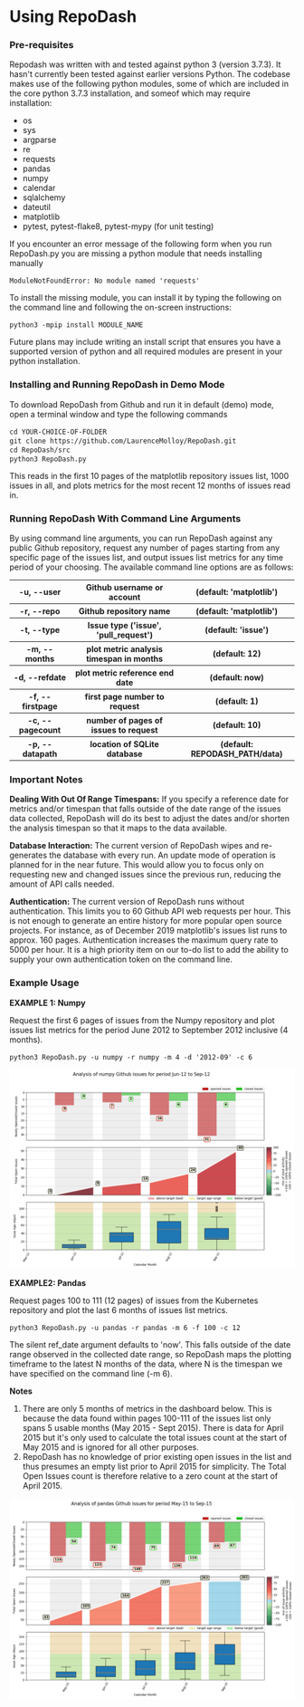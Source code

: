 <h1>Using RepoDash</h1>

<h3>Pre-requisites</h3>

Repodash was written with and tested against python 3 (version 3.7.3). It hasn't currently been tested 
against earlier versions Python. The codebase makes use of the following python modules, some of which 
are included in the core python 3.7.3 installation, and someof which may require installation:

- os
- sys
- argparse
- re
- requests
- pandas
- numpy
- calendar
- sqlalchemy
- dateutil
- matplotlib
- pytest, pytest-flake8, pytest-mypy (for unit testing)

If you encounter an error message of the following form when you run RepoDash.py you are missing a python module 
that needs installing manually

    ModuleNotFoundError: No module named 'requests'

To install the missing module, you can install it by typing the following on the command line and following the 
on-screen instructions:

    python3 -mpip install MODULE_NAME

Future plans may include writing an install script that ensures you have a supported version of python and all 
required modules are present in your python installation.

<h3>Installing and Running RepoDash in Demo Mode</h3>

To download RepoDash from Github and run it in default (demo) mode, open a terminal window and 
type the following commands 

    cd YOUR-CHOICE-OF-FOLDER
    git clone https://github.com/LaurenceMolloy/RepoDash.git
    cd RepoDash/src
    python3 RepoDash.py

This reads in the first 10 pages of the matplotlib repository issues list, 1000 issues in all, 
and plots metrics for the most recent 12 months of issues read in.

<h3>Running RepoDash With Command Line Arguments</h3>

By using command line arguments, you can run RepoDash against any public Github repository, request 
any number of pages starting from any specific page of the issues list, and output issues list metrics
for any time period of your choosing. The available command line options are as follows:

<p>
<table>
<tr><th>-u, --user</th>          <th>Github username or account</th>              <th>(default: 'matplotlib')</th></tr>
<tr><th>-r, --repo</th>          <th>Github repository name</th>                  <th>(default: 'matplotlib')</th></tr>
<tr><th>-t, --type</th>          <th>Issue type ('issue', 'pull_request')</th>    <th>(default: 'issue')</th></tr>
<tr><th>-m, --months</th>        <th>plot metric analysis timespan in months</th> <th>(default: 12)</th></tr>
<tr><th>-d, --refdate</th>       <th>plot metric reference end date</th>          <th>(default: now)</th></tr>
<tr><th>-f, --firstpage</th>     <th>first page number to request</th>            <th>(default: 1)</th></tr>
<tr><th>-c, --pagecount</th>     <th>number of pages of issues to request</th>    <th>(default: 10)</th></tr>
<tr><th>-p, --datapath</th>      <th>location of SQLite database</th>             <th>(default: REPODASH_PATH/data)</th></tr>
</table>
</p>

<h3>Important Notes</h3>

**Dealing With Out Of Range Timespans:** If you specify a reference date for metrics and/or timespan 
that falls outside of the date range of the issues data collected, RepoDash will do its best to adjust 
the dates and/or shorten the analysis timespan so that it maps to the data available.

**Database Interaction:** The current version of RepoDash wipes and re-generates the database with every run. 
An update mode of operation is planned for in the near future. This would allow you to focus only on 
requesting new and changed issues since the previous run, reducing the amount of API calls needed.

**Authentication:** The current version of RepoDash runs without authentication. This limits you to 60 
Github API web requests per hour. This is not enough to generate an entire history for more popular open 
source projects. For instance, as of December 2019 matplotlib's issues list runs to approx. 160 pages. 
Authentication increases the maximum query rate to 5000 per hour. It is a high priority item on our 
to-do list to add the ability to supply your own authentication token on the command line.

<h3>Example Usage</h3>

**EXAMPLE 1: Numpy** 

Request the first 6 pages of issues from the Numpy repository and plot issues list metrics for the period June 2012 
to September 2012 inclusive (4 months).

    python3 RepoDash.py -u numpy -r numpy -m 4 -d '2012-09' -c 6

![Screenshot](images/RepoDash_UserGuide_Ex1_Numpy.png)

**EXAMPLE2: Pandas** 

Request pages 100 to 111 (12 pages) of issues from the Kubernetes repository and plot the last 6 months of issues list 
metrics. 

    python3 RepoDash.py -u pandas -r pandas -m 6 -f 100 -c 12

The silent ref_date argument defaults to 'now'. This falls outside of the date range observed in the collected date range, 
so RepoDash maps the plotting timeframe to the latest N months of the data, where N is the timespan we have specified on
the command line (-m 6).

**Notes**
<p>
<ol>
<li>There are only 5 months of metrics in the dashboard below. This is because the data found within pages 100-111 of the 
issues list only spans 5 usable months (May 2015 - Sept 2015). There is data for April 2015 but it's only used to calculate
the total issues count at the start of May 2015 and is ignored for all other purposes.</li>
<li>RepoDash has no knowledge of prior existing open issues in the list and thus presumes an empty list prior to April 2015 
for simplicity. The Total Open Issues count is therefore relative to a zero count at the start of April 2015.</li>
</ol>
</p>

![Screenshot](images/RepoDash_UserGuide_Ex2_Pandas.png)



